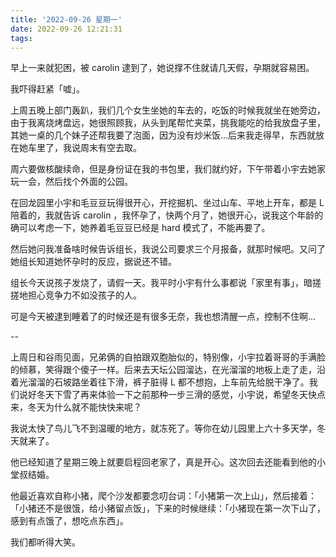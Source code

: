 ```yaml
---
title: '2022-09-26 星期一'
date: 2022-09-26 12:21:31
tags:
---
```


早上一来就犯困，被 carolin 逮到了，她说撑不住就请几天假，孕期就容易困。

我吓得赶紧「嘘」。

上周五晚上部门轰趴，我们几个女生坐她的车去的，吃饭的时候我就坐在她旁边，由于我离烧烤盘远，她很照顾我，从头到尾帮忙夹菜，挑我能吃的给我放盘子里，其她一桌的几个妹子还帮我要了泡面，因为没有炒米饭...后来我走得早，东西就放在她车里了，我说周末有空去取。

周六要做核酸续命，但是身份证在我的书包里，我们就约好，下午带着小宇去她家玩一会，然后找个外面的公园。

在回龙园里小宇和毛豆豆玩得很开心，开挖掘机、坐过山车、平地上开车，都是 L 陪着的，我就告诉 carolin ，我怀孕了，快两个月了，她很开心，说我这个年龄的确可以考虑一下，她养着毛豆豆已经是 hard 模式了，不能再要了。

然后她问我准备啥时候告诉组长，我说公司要求三个月报备，就那时候吧。又问了她组长知道她怀孕时的反应，据说还不错。

组长今天说孩子发烧了，请假一天。我平时小宇有什么事都说「家里有事」，暗搓搓地担心竞争力不如没孩子的人。

可是今天被逮到睡着了的时候还是有很多无奈，我也想清醒一点，控制不住啊...

--

上周日和谷雨见面，兄弟俩的自拍跟双胞胎似的，特别像，小宇拉着哥哥的手满脸的倾慕，笑得跟个傻子一样。后来去天坛公园溜达，在光溜溜的地板上走了走，沿着光溜溜的石坡路坐着往下滑，裤子脏得 L 都不想抱，上车前先给脱干净了。我们说好冬天下雪了再来体验一下之前那种一步三滑的感觉，小宇说，希望冬天快点来，冬天为什么就不能快快来呢？

我说太快了鸟儿飞不到温暖的地方，就冻死了。等你在幼儿园里上六十多天学，冬天就来了。

他已经知道了星期三晚上就要启程回老家了，真是开心。这次回去还能看到他的小堂叔结婚。

他最近喜欢自称小猪，爬个沙发都要念叨台词：「小猪第一次上山」，然后接着：「小猪还不是很饿，给小猪留点饭」，下来的时候继续：「小猪现在第一次下山了，感到有点饿了，想吃点东西」。

我们都听得大笑。

